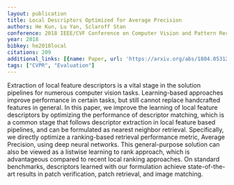 ```yaml
---
layout: publication
title: Local Descriptors Optimized for Average Precision
authors: He Kun, Lu Yan, Sclaroff Stan
conference: 2018 IEEE/CVF Conference on Computer Vision and Pattern Recognition
year: 2018
bibkey: he2018local
citations: 209
additional_links: [{name: Paper, url: 'https://arxiv.org/abs/1804.05312'}]
tags: ["CVPR", "Evaluation"]
---
```

Extraction of local feature descriptors is a vital stage in the solution
pipelines for numerous computer vision tasks. Learning-based approaches improve
performance in certain tasks, but still cannot replace handcrafted features in
general. In this paper, we improve the learning of local feature descriptors by
optimizing the performance of descriptor matching, which is a common stage that
follows descriptor extraction in local feature based pipelines, and can be
formulated as nearest neighbor retrieval. Specifically, we directly optimize a
ranking-based retrieval performance metric, Average Precision, using deep
neural networks. This general-purpose solution can also be viewed as a listwise
learning to rank approach, which is advantageous compared to recent local
ranking approaches. On standard benchmarks, descriptors learned with our
formulation achieve state-of-the-art results in patch verification, patch
retrieval, and image matching.